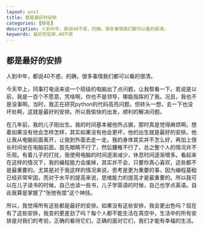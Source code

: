 ```yaml
---
layout: post
title: 都是最好的安排
categories: [随笔]
description: 人到中年，都说40不惑，的确，很多事情我们都可以看的很清。
keywords: 最好的安排,40不惑
---
```


## 都是最好的安排

人到中年，都说40不惑，的确，很多事情我们都可以看的很清。

今天早上，同事打电话来说一个班级的电脑出了点问题，让我帮看一下。若说是以前，我是一百个不愿意。凭啥啊，你也不是领导，哪能指挥的了我。况且，我也不是没事啊。当时，我正在研究python的代码高亮问题。但转头一想，去一下也没坏处啊，这就是最好的安排。所以我愉快的出发，顺利的解决问题。

在几年前，我的儿子刚出生。我的时间基本被他所占据，那时真是觉得麻烦啊。想着如果没有他会怎样怎样，其实如果没有他会更坏，他的出生就是最好的安排。他让我从电脑前面离开，让我到外面去走一走。我的身体其实并不怎么好，再加上很长时间坐在电脑前面，首先眼睛不行了，然后腰椎不行了，总之整个人的情况并不乐观。有着儿子的打扰，我使用电脑的时间逐渐减少，休息时间逐渐增多。看起来在这样的情况下，我的编程能力会废掉，其实并不会，只要你真心喜欢，这些都不是最重要的。尤其是对于我这样的情况来说，思考是更为重要的事，因为编程基础已经非常牢固，而对于水平的提高来说，思维能力的提高才是最重要的。所以我可以在儿子读书的时候，自己也读一些书，儿子学英语的时候，自己也学点英语。自此我算是掌握了“张弛有度”这个神技。

所以，我觉得所有这些都是最好的安排。如果没有这些安排，我会更出色吗？现在有了这些安排，我变的更差劲了吗？每个人都不能生活在真空中，生活中的所有安排是对我们的考验，正确的看待它们，正确的面对它们，我们才能有幸福的生活。
